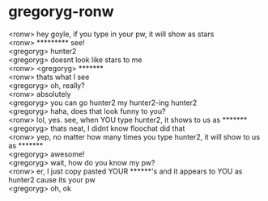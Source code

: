 # gregoryg-ronw  
<ronw\> hey goyle, if you type in your pw, it will show as stars  
<ronw\> \*\*\*\*\*\*\*\*\* see!  
<gregoryg\> hunter2  
<gregoryg\> doesnt look like stars to me  
<ronw\> <gregoryg\> \*\*\*\*\*\*\*  
<ronw\> thats what I see  
<gregoryg\> oh, really?  
<ronw\> absolutely  
<gregoryg\> you can go hunter2 my hunter2-ing hunter2  
<gregoryg\> haha, does that look funny to you?  
<ronw\> lol, yes. see, when YOU type hunter2, it shows to us as \*\*\*\*\*\*\*  
<gregoryg\> thats neat, I didnt know floochat did that  
<ronw\> yep, no matter how many times you type hunter2, it will show to us as \*\*\*\*\*\*\*  
<gregoryg\> awesome!  
<gregoryg\> wait, how do you know my pw?  
<ronw\> er, I just copy pasted YOUR \*\*\*\*\*\*'s and it appears to YOU as hunter2 cause its your pw  
<gregoryg\> oh, ok  
  
